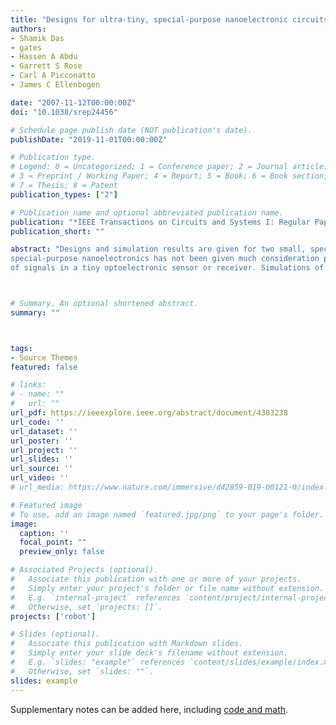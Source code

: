 ```yaml
---
title: "Designs for ultra-tiny, special-purpose nanoelectronic circuits"
authors:
- Shamik Das
- gates
- Hassen A Abdu
- Garrett S Rose 
- Carl A Picconatto
- James C Ellenbogen

date: "2007-11-12T00:00:00Z"
doi: "10.1038/srep24456"

# Schedule page publish date (NOT publication's date).
publishDate: "2019-11-01T00:00:00Z"

# Publication type.
# Legend: 0 = Uncategorized; 1 = Conference paper; 2 = Journal article;
# 3 = Preprint / Working Paper; 4 = Report; 5 = Book; 6 = Book section;
# 7 = Thesis; 8 = Patent
publication_types: ["2"]

# Publication name and optional abbreviated publication name.
publication: "*IEEE Transactions on Circuits and Systems I: Regular Papers* **54** (11) 2528-2540"
publication_short: ""

abstract: "Designs and simulation results are given for two small, special-purpose nanoelectronic circuits. The area of
special-purpose nanoelectronics has not been given much consideration previously, though much effort has been devoted to the development of general-purpose nanoelectronic systems, i.e., nanocomputers. This paper demonstrates via simulation that the nanodevices and nanofabrication techniques developed recently for general-purpose nanocomputers also might be applied with substantial benefit to implement less complex nanocircuits targeted at specific applications. Nanocircuits considered here are a digital controller for the leg motion on an autonomous millimeter-scale robot and an analog nanocircuit for amplification
of signals in a tiny optoelectronic sensor or receiver. Simulations of both nanocircuit designs show significant improvement over microelectronic designs in metrics such as footprint area and power consumption. These improvements are obtained from designs employing nanodevices and nanofabrication techniques that already have been demonstrated experimentally. Thus, the results presented here suggest that such improvements might be realized in the near term for important, special-purpose applications."



# Summary. An optional shortened abstract.
summary: ""



tags:
- Source Themes
featured: false

# links:
# - name: ""
#   url: ""
url_pdf: https://ieeexplore.ieee.org/abstract/document/4383238
url_code: ''
url_dataset: ''
url_poster: ''
url_project: ''
url_slides: ''
url_source: ''
url_video: ''
# url_media: https://www.nature.com/immersive/d42859-019-00121-0/index.html

# Featured image
# To use, add an image named `featured.jpg/png` to your page's folder. 
image:
  caption: ''
  focal_point: ""
  preview_only: false

# Associated Projects (optional).
#   Associate this publication with one or more of your projects.
#   Simply enter your project's folder or file name without extension.
#   E.g. `internal-project` references `content/project/internal-project/index.md`.
#   Otherwise, set `projects: []`.
projects: ['robot']

# Slides (optional).
#   Associate this publication with Markdown slides.
#   Simply enter your slide deck's filename without extension.
#   E.g. `slides: "example"` references `content/slides/example/index.md`.
#   Otherwise, set `slides: ""`.
slides: example
---
```


Supplementary notes can be added here, including [code and math](https://sourcethemes.com/academic/docs/writing-markdown-latex/).
